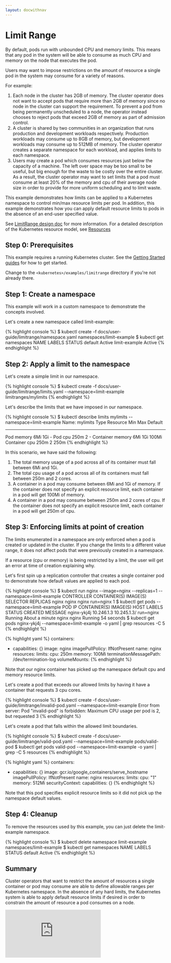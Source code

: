 ```yaml
---
layout: docwithnav
---
```

<!-- BEGIN MUNGE: UNVERSIONED_WARNING -->


<!-- END MUNGE: UNVERSIONED_WARNING -->
Limit Range
========================================
By default, pods run with unbounded CPU and memory limits.  This means that any pod in the
system will be able to consume as much CPU and memory on the node that executes the pod.

Users may want to impose restrictions on the amount of resource a single pod in the system may consume
for a variety of reasons.

For example:

1. Each node in the cluster has 2GB of memory.  The cluster operator does not want to accept pods
that require more than 2GB of memory since no node in the cluster can support the requirement.  To prevent a
pod from being permanently unscheduled to a node, the operator instead chooses to reject pods that exceed 2GB
of memory as part of admission control.
2. A cluster is shared by two communities in an organization that runs production and development workloads
respectively.  Production workloads may consume up to 8GB of memory, but development workloads may consume up
to 512MB of memory.  The cluster operator creates a separate namespace for each workload, and applies limits to
each namespace.
3. Users may create a pod which consumes resources just below the capacity of a machine.  The left over space
may be too small to be useful, but big enough for the waste to be costly over the entire cluster.  As a result,
the cluster operator may want to set limits that a pod must consume at least 20% of the memory and cpu of their
average node size in order to provide for more uniform scheduling and to limit waste.

This example demonstrates how limits can be applied to a Kubernetes namespace to control
min/max resource limits per pod.  In addition, this example demonstrates how you can
apply default resource limits to pods in the absence of an end-user specified value.

See [LimitRange design doc](../../design/admission_control_limit_range.html) for more information. For a detailed description of the Kubernetes resource model, see [Resources](../../../docs/user-guide/compute-resources.html)

Step 0: Prerequisites
-----------------------------------------
This example requires a running Kubernetes cluster.  See the [Getting Started guides](../../../docs/getting-started-guides/) for how to get started.

Change to the `<kubernetes>/examples/limitrange` directory if you're not already there.

Step 1: Create a namespace
-----------------------------------------
This example will work in a custom namespace to demonstrate the concepts involved.

Let's create a new namespace called limit-example:

{% highlight console %}
$ kubectl create -f docs/user-guide/limitrange/namespace.yaml
namespaces/limit-example
$ kubectl get namespaces
NAME            LABELS             STATUS
default         <none>             Active
limit-example   <none>             Active
{% endhighlight %}

Step 2: Apply a limit to the namespace
-----------------------------------------
Let's create a simple limit in our namespace.

{% highlight console %}
$ kubectl create -f docs/user-guide/limitrange/limits.yaml --namespace=limit-example
limitranges/mylimits
{% endhighlight %}

Let's describe the limits that we have imposed in our namespace.

{% highlight console %}
$ kubectl describe limits mylimits --namespace=limit-example
Name:   mylimits
Type      Resource  Min  Max Default
----      --------  ---  --- ---
Pod       memory    6Mi  1Gi -
Pod       cpu       250m   2 -
Container memory    6Mi  1Gi 100Mi
Container cpu       250m   2 250m
{% endhighlight %}

In this scenario, we have said the following:

1. The total memory usage of a pod across all of its container must fall between 6Mi and 1Gi.
2. The total cpu usage of a pod across all of its containers must fall between 250m and 2 cores.
3. A container in a pod may consume between 6Mi and 1Gi of memory.  If the container does not
specify an explicit resource limit, each container in a pod will get 100Mi of memory.
4. A container in a pod may consume between 250m and 2 cores of cpu.  If the container does
not specify an explicit resource limit, each container in a pod will get 250m of cpu.

Step 3: Enforcing limits at point of creation
-----------------------------------------
The limits enumerated in a namespace are only enforced when a pod is created or updated in
the cluster.  If you change the limits to a different value range, it does not affect pods that
were previously created in a namespace.

If a resource (cpu or memory) is being restricted by a limit, the user will get an error at time
of creation explaining why.

Let's first spin up a replication controller that creates a single container pod to demonstrate
how default values are applied to each pod.

{% highlight console %}
$ kubectl run nginx --image=nginx --replicas=1 --namespace=limit-example
CONTROLLER   CONTAINER(S)   IMAGE(S)   SELECTOR    REPLICAS
nginx        nginx          nginx      run=nginx   1
$ kubectl get pods --namespace=limit-example
POD           IP           CONTAINER(S)   IMAGE(S)   HOST          LABELS      STATUS    CREATED          MESSAGE
nginx-ykj4j   10.246.1.3                             10.245.1.3/   run=nginx   Running   About a minute
                           nginx          nginx                                Running   54 seconds
$ kubectl get pods nginx-ykj4j --namespace=limit-example -o yaml | grep resources -C 5
{% endhighlight %}

{% highlight yaml %}
  containers:
  - capabilities: {}
    image: nginx
    imagePullPolicy: IfNotPresent
    name: nginx
    resources:
      limits:
        cpu: 250m
        memory: 100Mi
    terminationMessagePath: /dev/termination-log
    volumeMounts:
{% endhighlight %}

Note that our nginx container has picked up the namespace default cpu and memory resource limits.

Let's create a pod that exceeds our allowed limits by having it have a container that requests 3 cpu cores.

{% highlight console %}
$ kubectl create -f docs/user-guide/limitrange/invalid-pod.yaml --namespace=limit-example
Error from server: Pod "invalid-pod" is forbidden: Maximum CPU usage per pod is 2, but requested 3
{% endhighlight %}

Let's create a pod that falls within the allowed limit boundaries.

{% highlight console %}
$ kubectl create -f docs/user-guide/limitrange/valid-pod.yaml --namespace=limit-example
pods/valid-pod
$ kubectl get pods valid-pod --namespace=limit-example -o yaml | grep -C 5 resources
{% endhighlight %}

{% highlight yaml %}
  containers:
  - capabilities: {}
    image: gcr.io/google_containers/serve_hostname
    imagePullPolicy: IfNotPresent
    name: nginx
    resources:
      limits:
        cpu: "1"
        memory: 512Mi
    securityContext:
      capabilities: {}
{% endhighlight %}

Note that this pod specifies explicit resource limits so it did not pick up the namespace default values.

Step 4: Cleanup
----------------------------
To remove the resources used by this example, you can just delete the limit-example namespace.

{% highlight console %}
$ kubectl delete namespace limit-example
namespaces/limit-example
$ kubectl get namespaces
NAME      LABELS    STATUS
default   <none>    Active
{% endhighlight %}

Summary
----------------------------
Cluster operators that want to restrict the amount of resources a single container or pod may consume
are able to define allowable ranges per Kubernetes namespace.  In the absence of any hard limits,
the Kubernetes system is able to apply default resource limits if desired in order to constrain the
amount of resource a pod consumes on a node.


<!-- BEGIN MUNGE: GENERATED_ANALYTICS -->
[![Analytics](https://kubernetes-site.appspot.com/UA-36037335-10/GitHub/docs/user-guide/limitrange/README.md?pixel)]()
<!-- END MUNGE: GENERATED_ANALYTICS -->

